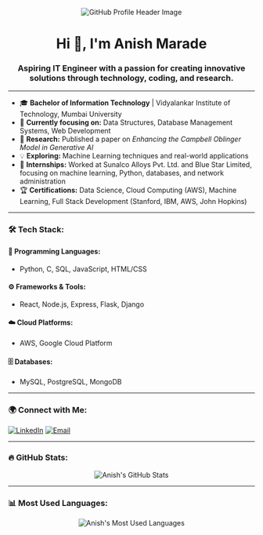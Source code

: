 <!-- Header Image -->
<p align="center">
  <img src="path-to-your-image.png" alt="GitHub Profile Header Image">
</p>

<h1 align="center">Hi 👋, I'm Anish Marade</h1>
<h3 align="center">Aspiring IT Engineer with a passion for creating innovative solutions through technology, coding, and research.</h3>

---

- 🎓 **Bachelor of Information Technology** | Vidyalankar Institute of Technology, Mumbai University
- 🚀 **Currently focusing on:** Data Structures, Database Management Systems, Web Development
- 📖 **Research:** Published a paper on *Enhancing the Campbell Oblinger Model in Generative AI*
- 💡 **Exploring:** Machine Learning techniques and real-world applications
- 🔭 **Internships:** Worked at Sunalco Alloys Pvt. Ltd. and Blue Star Limited, focusing on machine learning, Python, databases, and network administration
- 🏆 **Certifications:** Data Science, Cloud Computing (AWS), Machine Learning, Full Stack Development (Stanford, IBM, AWS, John Hopkins)

---

### 🛠️ Tech Stack:

#### 🚀 Programming Languages:
- Python, C, SQL, JavaScript, HTML/CSS

#### ⚙️ Frameworks & Tools:
- React, Node.js, Express, Flask, Django

#### ☁️ Cloud Platforms:
- AWS, Google Cloud Platform

#### 🗄️ Databases:
- MySQL, PostgreSQL, MongoDB

---

### 🌍 Connect with Me:

[![LinkedIn](https://img.shields.io/badge/-LinkedIn-blue?style=flat-square&logo=Linkedin&logoColor=white&link=https://www.linkedin.com/in/anish-marade-33524b286/)](https://www.linkedin.com/in/anish-marade-33524b286/)
[![Email](https://img.shields.io/badge/Email-D14836?style=flat-square&logo=gmail&logoColor=white&link=mailto:anishmarade3364@gmail.com)](mailto:anishmarade3364@gmail.com)

---

### 🔥 GitHub Stats:
<p align="center">
  <img src="https://github-readme-stats.vercel.app/api?username=your-github-username&show_icons=true&theme=radical" alt="Anish's GitHub Stats" />
</p>

---

### 📊 Most Used Languages:
<p align="center">
  <img src="https://github-readme-stats.vercel.app/api/top-langs/?username=your-github-username&layout=compact&theme=radical" alt="Anish's Most Used Languages" />
</p>
